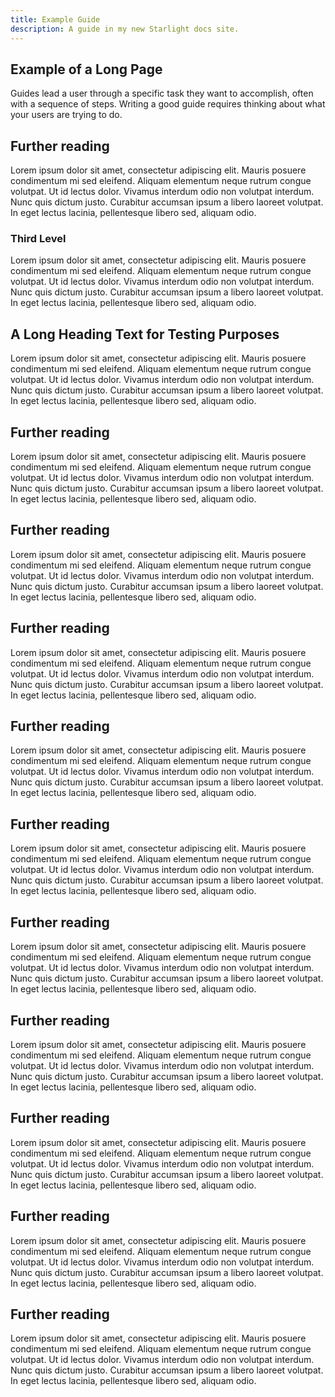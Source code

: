 ```yaml
---
title: Example Guide
description: A guide in my new Starlight docs site.
---
```


## Example of  a Long Page

Guides lead a user through a specific task they want to accomplish, often with a sequence of steps.
Writing a good guide requires thinking about what your users are trying to do.

## Further reading

Lorem ipsum dolor sit amet, consectetur adipiscing elit. Mauris posuere condimentum mi sed eleifend. Aliquam elementum neque rutrum congue volutpat. Ut id lectus dolor. Vivamus interdum odio non volutpat interdum. Nunc quis dictum justo. Curabitur accumsan ipsum a libero laoreet volutpat. In eget lectus lacinia, pellentesque libero sed, aliquam odio. 

### Third Level

Lorem ipsum dolor sit amet, consectetur adipiscing elit. Mauris posuere condimentum mi sed eleifend. Aliquam elementum neque rutrum congue volutpat. Ut id lectus dolor. Vivamus interdum odio non volutpat interdum. Nunc quis dictum justo. Curabitur accumsan ipsum a libero laoreet volutpat. In eget lectus lacinia, pellentesque libero sed, aliquam odio. 

## A Long Heading Text for Testing Purposes

Lorem ipsum dolor sit amet, consectetur adipiscing elit. Mauris posuere condimentum mi sed eleifend. Aliquam elementum neque rutrum congue volutpat. Ut id lectus dolor. Vivamus interdum odio non volutpat interdum. Nunc quis dictum justo. Curabitur accumsan ipsum a libero laoreet volutpat. In eget lectus lacinia, pellentesque libero sed, aliquam odio. 

## Further reading

Lorem ipsum dolor sit amet, consectetur adipiscing elit. Mauris posuere condimentum mi sed eleifend. Aliquam elementum neque rutrum congue volutpat. Ut id lectus dolor. Vivamus interdum odio non volutpat interdum. Nunc quis dictum justo. Curabitur accumsan ipsum a libero laoreet volutpat. In eget lectus lacinia, pellentesque libero sed, aliquam odio. 

## Further reading

Lorem ipsum dolor sit amet, consectetur adipiscing elit. Mauris posuere condimentum mi sed eleifend. Aliquam elementum neque rutrum congue volutpat. Ut id lectus dolor. Vivamus interdum odio non volutpat interdum. Nunc quis dictum justo. Curabitur accumsan ipsum a libero laoreet volutpat. In eget lectus lacinia, pellentesque libero sed, aliquam odio. 

## Further reading

Lorem ipsum dolor sit amet, consectetur adipiscing elit. Mauris posuere condimentum mi sed eleifend. Aliquam elementum neque rutrum congue volutpat. Ut id lectus dolor. Vivamus interdum odio non volutpat interdum. Nunc quis dictum justo. Curabitur accumsan ipsum a libero laoreet volutpat. In eget lectus lacinia, pellentesque libero sed, aliquam odio. 

## Further reading

Lorem ipsum dolor sit amet, consectetur adipiscing elit. Mauris posuere condimentum mi sed eleifend. Aliquam elementum neque rutrum congue volutpat. Ut id lectus dolor. Vivamus interdum odio non volutpat interdum. Nunc quis dictum justo. Curabitur accumsan ipsum a libero laoreet volutpat. In eget lectus lacinia, pellentesque libero sed, aliquam odio. 

## Further reading

Lorem ipsum dolor sit amet, consectetur adipiscing elit. Mauris posuere condimentum mi sed eleifend. Aliquam elementum neque rutrum congue volutpat. Ut id lectus dolor. Vivamus interdum odio non volutpat interdum. Nunc quis dictum justo. Curabitur accumsan ipsum a libero laoreet volutpat. In eget lectus lacinia, pellentesque libero sed, aliquam odio. 

## Further reading

Lorem ipsum dolor sit amet, consectetur adipiscing elit. Mauris posuere condimentum mi sed eleifend. Aliquam elementum neque rutrum congue volutpat. Ut id lectus dolor. Vivamus interdum odio non volutpat interdum. Nunc quis dictum justo. Curabitur accumsan ipsum a libero laoreet volutpat. In eget lectus lacinia, pellentesque libero sed, aliquam odio. 

## Further reading

Lorem ipsum dolor sit amet, consectetur adipiscing elit. Mauris posuere condimentum mi sed eleifend. Aliquam elementum neque rutrum congue volutpat. Ut id lectus dolor. Vivamus interdum odio non volutpat interdum. Nunc quis dictum justo. Curabitur accumsan ipsum a libero laoreet volutpat. In eget lectus lacinia, pellentesque libero sed, aliquam odio.

## Further reading

Lorem ipsum dolor sit amet, consectetur adipiscing elit. Mauris posuere condimentum mi sed eleifend. Aliquam elementum neque rutrum congue volutpat. Ut id lectus dolor. Vivamus interdum odio non volutpat interdum. Nunc quis dictum justo. Curabitur accumsan ipsum a libero laoreet volutpat. In eget lectus lacinia, pellentesque libero sed, aliquam odio. 

## Further reading

Lorem ipsum dolor sit amet, consectetur adipiscing elit. Mauris posuere condimentum mi sed eleifend. Aliquam elementum neque rutrum congue volutpat. Ut id lectus dolor. Vivamus interdum odio non volutpat interdum. Nunc quis dictum justo. Curabitur accumsan ipsum a libero laoreet volutpat. In eget lectus lacinia, pellentesque libero sed, aliquam odio. 

## Further reading

Lorem ipsum dolor sit amet, consectetur adipiscing elit. Mauris posuere condimentum mi sed eleifend. Aliquam elementum neque rutrum congue volutpat. Ut id lectus dolor. Vivamus interdum odio non volutpat interdum. Nunc quis dictum justo. Curabitur accumsan ipsum a libero laoreet volutpat. In eget lectus lacinia, pellentesque libero sed, aliquam odio.
